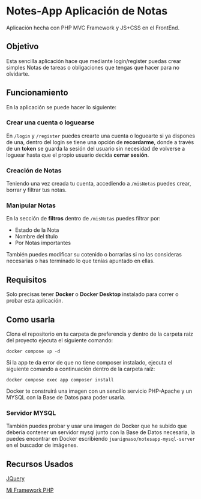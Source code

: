 # Notes-App Aplicación de Notas
Aplicación hecha con PHP MVC Framework y JS+CSS en el FrontEnd.

## Objetivo
Esta sencilla aplicación hace que mediante login/register puedas crear simples Notas de tareas o obligaciones que tengas que hacer para no olvidarte.

## Funcionamiento
En la aplicación se puede hacer lo siguiente:

### Crear una cuenta o loguearse
En `/login` y `/register` puedes crearte una cuenta o loguearte si ya dispones de una, dentro del login se tiene una opción de **recordarme**, donde a través de un **token** se guarda
la sesión del usuario sin necesidad de volverse a loguear hasta que el propio usuario decida **cerrar sesión**.

### Creación de Notas
Teniendo una vez creada tu cuenta, accediendo a `/misNotas` puedes crear, borrar y filtrar tus notas.

### Manipular Notas
En la sección de **filtros** dentro de `/misNotas` puedes filtrar por:
<ul>
 <li>Estado de la Nota</li>
 <li>Nombre del título</li>
 <li>Por Notas importantes</li>
</ul>
También puedes modificar su cotenido o borrarlas si no las consideras necesarias o has terminado lo que tenías apuntado en ellas.

## Requisitos
Solo precisas tener **Docker** o **Docker Desktop** instalado para correr o probar esta aplicación.

## Como usarla
Clona el repositorio en tu carpeta de preferencia y dentro de la carpeta raíz del proyecto ejecuta el siguiente comando:
```
docker compose up -d
```
Si la app te da error de que no tiene composer instalado, ejecuta el siguiente comando a continuación dentro de la carpeta raíz:
```
docker compose exec app composer install
```

Docker te construirá una imagen con un sencillo servicio PHP-Apache y un MYSQL con la Base de Datos para poder usarla.


### Servidor MYSQL
También puedes probar y usar una imagen de Docker que he subido que debería contener un servidor mysql junto con la Base de Datos necesaria, la puedes encontrar
en Docker escribiendo `juanignaso/notesapp-mysql-server` en el buscador de imágenes.

## Recursos Usados
 [JQuery](https://releases.jquery.com/)

 [Mi Framework PHP](https://github.com/JuanIgnaso/php-mvc-framework)

